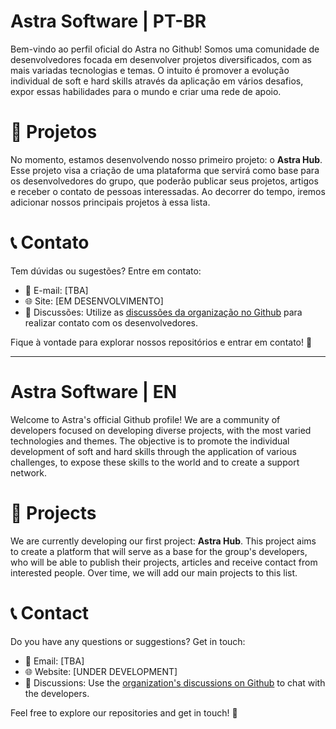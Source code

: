 # Astra Software | PT-BR

Bem-vindo ao perfil oficial do Astra no Github! Somos uma comunidade de desenvolvedores focada em desenvolver projetos diversificados, com as mais variadas tecnologias e temas. O intuito é promover a evolução individual de soft e hard skills através da aplicação em vários desafios, expor essas habilidades para o mundo e criar uma rede de apoio.

# 📌 Projetos

No momento, estamos desenvolvendo nosso primeiro projeto: o **Astra Hub**. Esse projeto visa a criação de uma plataforma que servirá como base para os desenvolvedores do grupo, que poderão publicar seus projetos, artigos e receber o contato de pessoas interessadas. Ao decorrer do tempo, iremos adicionar nossos principais projetos à essa lista.

# 📞 Contato

Tem dúvidas ou sugestões? Entre em contato:

- 📧 E-mail: [TBA]
- 🌐 Site: [EM DESENVOLVIMENTO]
- 💬 Discussões: Utilize as [discussões da organização no Github](https://github.com/orgs/astra-software/discussions) para realizar contato com os desenvolvedores.

Fique à vontade para explorar nossos repositórios e entrar em contato! 🚀

---

# Astra Software | EN

Welcome to Astra's official Github profile! We are a community of developers focused on developing diverse projects, with the most varied technologies and themes. The objective is to promote the individual development of soft and hard skills through the application of various challenges, to expose these skills to the world and to create a support network.

# 📌 Projects

We are currently developing our first project: **Astra Hub**. This project aims to create a platform that will serve as a base for the group's developers, who will be able to publish their projects, articles and receive contact from interested people. Over time, we will add our main projects to this list.

# 📞 Contact

Do you have any questions or suggestions? Get in touch:

- 📧 Email: [TBA]
- 🌐 Website: [UNDER DEVELOPMENT]
- 💬 Discussions: Use the [organization's discussions on Github](https://github.com/orgs/astra-software/discussions) to chat with the developers.

Feel free to explore our repositories and get in touch! 🚀
